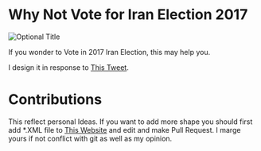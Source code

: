 # Why Not Vote for Iran Election 2017

![](/Why%20Not%20Vote.png?raw=true "Optional Title")

If you wonder to Vote in 2017 Iran Election, this may help you.

I design it in response to [This Tweet](https://twitter.com/hamedbd/status/858364754578079744).

# Contributions

This reflect personal Ideas. If you want to add more shape you should first add *.XML file to [This Website](https://draw.io) and
edit and make Pull Request. I marge yours if not conflict with git as well as my opinion.

